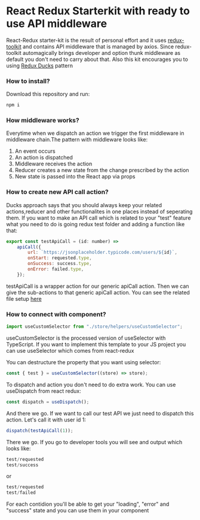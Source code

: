 # React Redux Starterkit with ready to use API middleware

React-Redux starter-kit is the result of personal effort and it uses [redux-toolkit](https://redux-toolkit.js.org/) and contains API middleware that is managed by axios. Since redux-toolkit automagically brings developer and option thunk middleware as default you don't need to carry about that. Also this kit encourages you to using [Redux Ducks](https://www.freecodecamp.org/news/scaling-your-redux-app-with-ducks-6115955638be/) pattern

### How to install?

Download this repository and run:

```bash
npm i
```

### How middleware works?

Everytime when we dispatch an action we trigger the first middleware in middleware chain.The pattern with middleware looks like:

1. An event occurs
2. An action is dispatched
3. Middleware receives the action
4. Reducer creates a new state from the change prescribed by the action
5. New state is passed into the React app via props


### How to create new API call action?

Ducks approach says that you should always keep your related actions,reducer and other functionalites in one places instead of seperating them. If you want to make an API call which is related to your "test" feature what you need to do is going redux test folder and adding a function like that:

```javascript
export const testApiCall = (id: number) =>
	apiCall({
		url: `https://jsonplaceholder.typicode.com/users/${id}`,
		onStart: requested.type,
		onSuccess: success.type,
		onError: failed.type,
	});
```
testApiCall is a wrapper action for our generic apiCall action. Then we can give the sub-actions to that generic apiCall action. You can see the related file setup [here](https://github.com/orhanors/React-Redux-Typescript-Starterkit/blob/master/src/store/test.ts)

### How to connect with component?

```javascript
import useCustomSelector from "./store/helpers/useCustomSelector";
```
useCustomSelector is the processed version of useSelector with TypeScript. If you want to implement this template to your JS project you can use useSelector which comes from react-redux

You can destructure the property that you want using selector:

```javascript
const { test } = useCustomSelector((store) => store);
```

To dispatch and action you don't need to do extra work. You can use useDispatch from react redux:

```javascript
const dispatch = useDispatch();
```

And there we go. If we want to call our test API we just need to dispatch this action. Let's call it with user id 1:

```javascript
dispatch(testApiCall(1));
```

There we go. If you go to developer tools you will see and output which looks like:


```javascript
test/requested
test/success
```
or

```javascript
test/requested
test/failed
```

For each contidion you'll be able to get your "loading", "error" and "success" state and you can use them in your component


